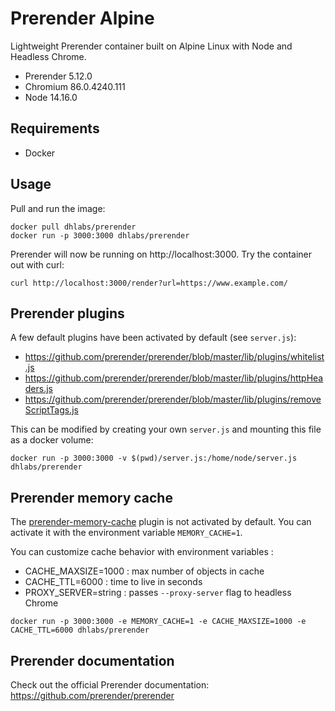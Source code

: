 # Prerender Alpine

Lightweight Prerender container built on Alpine Linux with Node and Headless Chrome.

- Prerender 5.12.0
- Chromium 86.0.4240.111
- Node 14.16.0

## Requirements

- Docker

## Usage

Pull and run the image:

```
docker pull dhlabs/prerender
docker run -p 3000:3000 dhlabs/prerender
```
Prerender will now be running on http://localhost:3000. Try the container out with curl:

```
curl http://localhost:3000/render?url=https://www.example.com/
```

## Prerender plugins

A few default plugins have been activated by default (see `server.js`):
- https://github.com/prerender/prerender/blob/master/lib/plugins/whitelist.js
- https://github.com/prerender/prerender/blob/master/lib/plugins/httpHeaders.js
- https://github.com/prerender/prerender/blob/master/lib/plugins/removeScriptTags.js

This can be modified by creating your own `server.js` and mounting this file as a docker volume:

```
docker run -p 3000:3000 -v $(pwd)/server.js:/home/node/server.js dhlabs/prerender
```

## Prerender memory cache

The [prerender-memory-cache](https://github.com/prerender/prerender-memory-cache) plugin is not activated by default.
You can activate it with the environment variable `MEMORY_CACHE=1`.

You can customize cache behavior with environment variables :
- CACHE_MAXSIZE=1000 : max number of objects in cache
- CACHE_TTL=6000 : time to live in seconds
- PROXY_SERVER=string : passes `--proxy-server` flag to headless Chrome

```
docker run -p 3000:3000 -e MEMORY_CACHE=1 -e CACHE_MAXSIZE=1000 -e CACHE_TTL=6000 dhlabs/prerender
```

## Prerender documentation

Check out the official Prerender documentation: https://github.com/prerender/prerender
